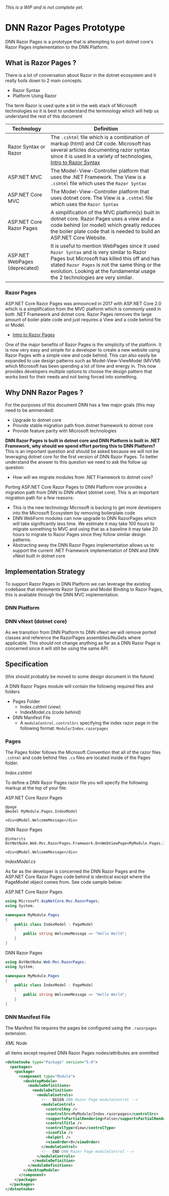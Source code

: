 *This is a WIP and is not complete yet.*

# DNN Razor Pages Prototype #

DNN Razor Pages is a prototype that is attempting to port dotnet core's Razor Pages implementation to the DNN Platform. 

## What is Razor Pages ? ##
There is a lot of conversation about Razor in the dotnet ecosystem and it really boils down to 2 main concepts.
* Razor Syntax
* Platform Using Razor 

The term Razor is used quite a bit in the web stack of Microsoft technologies so it is best to understand the terminology which will help us understand the rest of this document

| Technology                    | Definition                                                             |
|-------------------------------|------------------------------------------------------------------------|
| Razor Syntax or Razor         | The `.cshtml` file which is a combination of markup (html) and C# code. Microsoft has several articles documenting razor syntax since it is used in a variety of technologies, [Intro to Razor Syntax](https://docs.microsoft.com/en-us/aspnet/web-pages/overview/getting-started/introducing-razor-syntax-c) |
| ASP.NET MVC                   | The Model-View-Controller platform that uses the .NET Framework. The View is a `.cshtml` file which uses the `Razor Syntax` |
| ASP.NET Core MVC              | The Model-View-Controller platform that uses dotnet core. The View is a `.cshtml` file which uses the `Razor Syntax`        |
| ASP.NET Core Razor Pages      | A simplification of the MVC platform(s) built in dotnet core. Razor Pages uses a view and a code behind (or model) which greatly reduces the boiler plate code that is needed to build an ASP.NET Core Website. |
| ASP.NET WebPages (deprecated) | It is useful to mention WebPages since it used `Razor Syntax` and is very similar to Razor Pages but Microsoft has killed this off and has stated `Razor Pages` is not the same thing or the evolution. Looking at the fundamental usage the 2 technologies are very similar. |

### Razor Pages ###
ASP.NET Core Razor Pages was announced in 2017 with ASP.NET Core 2.0 which is a simplification from the MVC platform which is commonly used in both .NET Framework and dotnet core. Razor Pages removes the large amount of boiler plate code and just requires a View and a code behind file or Model. 

* [Intro to Razor Pages](https://docs.microsoft.com/en-us/aspnet/core/mvc/razor-pages/?tabs=visual-studio)

One of the major benefits of Razor Pages is the simplicity of the platform. It is now very easy and simple for a developer to create a new website using Razor Pages with a simple view and code behind. This can also easily be expanded to use design patterns such as Model-View-ViewModel (MVVM) which Microsoft has been spending a lot of time and energy in. This now provides developers multiple options to choose the design pattern that works best for their needs and not being forced into something.

## Why DNN Razor Pages ? ##
For the purposes of this document DNN has a few major goals (this may need to be ammended)
* Upgrade to dotnet core
* Provide stable migration path from dotnet framework to dotnet core
* Provide feature parity with Microsoft technologies

<strong>DNN Razor Pages is built in dotnet core and DNN Platform is built in .NET Framework, why should we spend effort porting this to DNN Platform? </strong>
This is an important question and should be asked because we will not be leveraging dotnet core for the first version of DNN Razor Pages. To better understand the answer to this question we need to ask the follow up question: 
* How will we migrate modules from .NET Framework to dotnet core? 

Porting ASP.NET Core Razor Pages to DNN Platform now provides a migration path from DNN to DNN vNext (dotnet core). This is an important migration path for a few reasons:
* This is the new technology Microsoft is backing to get more developers into the Microsoft Ecosystem by removing boilerplate code
* DNN WebForm modules can now upgrade to DNN RazorPages which will take significantly less time. We estimate it may take 100 hours to migrate something to MVC and using that as a baseline it may take 20 hours to migrate to Razor Pages since they follow similar design patterns. 
* Abstracting away the DNN Razor Pages implementation allows us to support the current .NET Framework implementation of DNN and DNN vNext built in dotnet core

## Implementation Strategy ##
To support Razor Pages in DNN Platform we can leverage the existing codebase that implements Razor Syntax and Model Binding to Razor Pages, this is available through the DNN MVC implementation. 

### DNN Platform ###

### DNN vNext (dotnet core) ###
As we transition from DNN Platform to DNN vNext we will remove ported classes and reference the RazorPages assemblies/NuGets where applicable. This *should* not change anything as far as a DNN Razor Page is concerned since it will still be using the same API.

## Specification ##
(this should probably be moved to some design document in the future)

A DNN Razor Pages module will contain the following required files and folders
* Pages Folder
	* Index.cshtml (view)
	* IndexModel.cs (code behind)
* DNN Manifest File
	* A `moduleControl.controlSrc` specifying the index razor page in the following format: `Module/Index.razorpages`

### Pages ###
The Pages folder follows the Microsoft Convention that all of the razor files `.cshtml` and code behind files `.cs` files are located inside of the Pages folder. 

*Index.cshtml*

To define a DNN Razor Pages razor file you will specify the following markup at the top of your file:

ASP.NET Core Razor Pages
```cshtml
@page
@model MyModule.Pages.IndexModel

<div>@Model.WelcomeMessage</div>
```

DNN Razor Pages
```cshtml
@inherits DotNetNuke.Web.Mvc.RazorPages.Framework.DnnWebViewPage<MyModule.Pages.IndexModel>

<div>@Model.WelcomeMessage</div>
```

*IndexModel.cs*

As far as the developer is concerned the DNN Razor Pages and the ASP.NET Core Razor Pages code behind is identical except where the PageModel object comes from. See code sample below:

ASP.NET Core Razor Pages
```c#
using Microsoft.AspNetCore.Mvc.RazorPages;
using System;

namespace MyModule.Pages
{
    public class IndexModel : PageModel
    {
        public string WelcomeMessage => "Hello World";
    }
}
```

DNN Razor Pages
```c#
using DotNetNuke.Web.Mvc.RazorPages;
using System;

namespace MyModule.Pages
{
    public class IndexModel : PageModel
    {
        public string WelcomeMessage => "Hello World";
    }
}
```

### DNN Manifest File ###
The Manifest file requires the pages be configured using the `.razorpages` extension.

*XML Node*

all items except required DNN Razor Pages nodes/attributes are ommitted

```xml
<dotnetnuke type="Package" version="5.0">
  <packages>
    <package>
      <component type="Module">
        <desktopModule>
	      <moduleDefinitions>
            <moduleDefinition>
              <moduleControls>
			    <!-- BEGIN DNN Razor Page moduleControl -->
                <moduleControl>				  
                  <controlKey />
                  <controlSrc>MyModule/Index.razorpages</controlSrc>
                  <supportsPartialRendering>False</supportsPartialRendering>
                  <controlTitle />
                  <controlType>View</controlType>
                  <iconFile />
                  <helpUrl />
                  <viewOrder>0</viewOrder>
                </moduleControl>
				<!-- END DNN Razor Page moduleControl -->
              </moduleControls>
            </moduleDefinition>
          </moduleDefinitions>
        </desktopModule>
      </component>
    </package>
  </packages>
</dotnetnuke>
```
